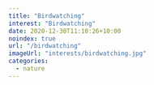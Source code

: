 ```yaml
---
title: "Birdwatching"
interest: "Birdwatching"
date: 2020-12-30T11:10:26+10:00
noindex: true
url: "/birdwatching"
imageUrl: "interests/birdwatching.jpg"
categories:
  - nature
---
```

